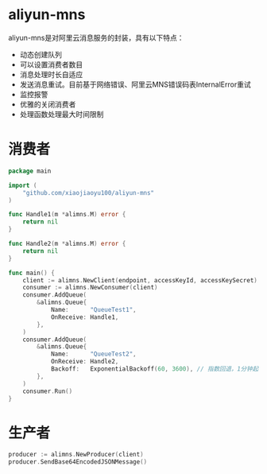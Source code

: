 # aliyun-mns

aliyun-mns是对阿里云消息服务的封装，具有以下特点：

* 动态创建队列
* 可以设置消费者数目
* 消息处理时长自适应
* 发送消息重试。目前基于网络错误、阿里云MNS错误码表InternalError重试
* 监控报警
* 优雅的关闭消费者
* 处理函数处理最大时间限制

# 消费者

```go
package main

import (
	"github.com/xiaojiaoyu100/aliyun-mns"
)

func Handle1(m *alimns.M) error {
	return nil
}

func Handle2(m *alimns.M) error {
	return nil
}

func main() {
	client := alimns.NewClient(endpoint, accessKeyId, accessKeySecret)
	consumer := alimns.NewConsumer(client)
	consumer.AddQueue(
		&alimns.Queue{
			Name:      "QueueTest1",
			OnReceive: Handle1,
		},
	)
	consumer.AddQueue(
		&alimns.Queue{
			Name:      "QueueTest2",
			OnReceive: Handle2,
            Backoff:   ExponentialBackoff(60, 3600), // 指数回退，1分钟起始，最长1小时
		},
	)
	consumer.Run()
}
```

# 生产者
```go
producer := alimns.NewProducer(client)
producer.SendBase64EncodedJSONMessage()
```
